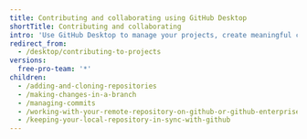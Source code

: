```yaml
---
title: Contributing and collaborating using GitHub Desktop
shortTitle: Contributing and collaborating
intro: 'Use GitHub Desktop to manage your projects, create meaningful commits, and track the project''s history in an app instead of on the command line.'
redirect_from:
  - /desktop/contributing-to-projects
versions:
  free-pro-team: '*'
children:
  - /adding-and-cloning-repositories
  - /making-changes-in-a-branch
  - /managing-commits
  - /working-with-your-remote-repository-on-github-or-github-enterprise
  - /keeping-your-local-repository-in-sync-with-github
---
```

